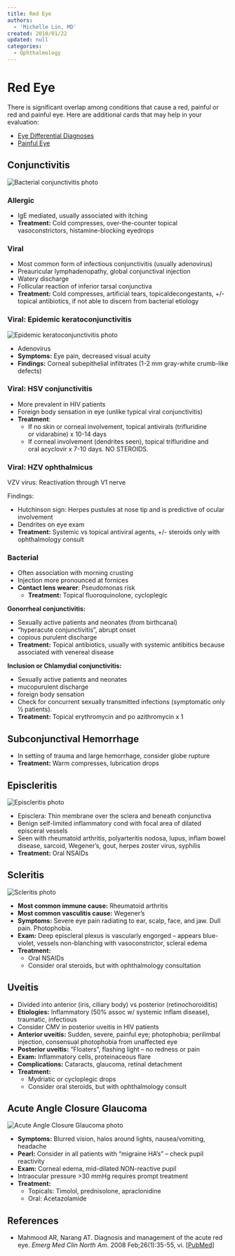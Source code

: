 ```yaml
---
title: Red Eye
authors:
  - 'Michelle Lin, MD'
created: 2010/01/22
updated: null
categories:
  - Ophthalmology
---
```


# Red Eye

There is significant overlap among conditions that cause a red, painful or red and painful eye. Here are additional cards that may help in your evaluation:

- [Eye Differential Diagnoses](/cards/eye-ddx)
- [Painful Eye](/cards/eye-painful)

## Conjunctivitis

![Bacterial conjunctivitis photo](media/red-eye_image-1.png)

### Allergic

- IgE mediated, usually associated with itching
- **Treatment:** Cold compresses, over-the-counter topical vasoconstrictors, histamine-blocking eyedrops

### Viral

- Most common form of infectious conjunctivitis (usually adenovirus)
- Preauricular lymphadenopathy, global conjunctival injection
- Watery discharge
- Follicular reaction of inferior tarsal conjunctiva
- **Treatment:** Cold compresses, artificial tears, topicaldecongestants, +/- topical antibiotics, if not able to discern from bacterial etiology

### Viral: Epidemic keratoconjunctivitis

![Epidemic keratoconjunctivitis photo](media/red-eye_image-2.png)

- Adenovirus
- **Symptoms:** Eye pain, decreased visual acuity
- **Findings:** Corneal subepithelial infiltrates (1-2 mm gray-white crumb-like defects)

### Viral: HSV conjunctivitis

- More prevalent in HIV patients
- Foreign body sensation in eye (unlike typical viral conjunctivitis)
- **Treatment**:
  - If no skin or corneal involvement, topical antivirals (<span class="drug">trifluridine</span> or <span class="drug">vidarabine</span>) x 10-14 days
  - If corneal involvement (dendrites seen), topical <span class="drug">trifluridine</span> and oral <span class="drug">acyclovir</span> x 7-10 days. NO STEROIDS. 

### Viral: HZV ophthalmicus

VZV virus: Reactivation through V1 nerve 

Findings:

- Hutchinson sign: Herpes pustules at nose tip and is predictive of ocular involvement 
- Dendrites on eye exam
- **Treatment:** Systemic vs topical antiviral agents, +/- steroids only with ophthalmology consult

### Bacterial 

- Often association with morning crusting 
- Injection more pronounced at fornices
- **Contact lens wearer**: Pseudomonas risk
  - **Treatment:** Topical fluoroquinolone, cycloplegic

**Gonorrheal conjunctivitis:** 
- Sexually active patients and neonates (from birthcanal)
- “hyperacute conjunctivitis”, abrupt onset
- copious purulent discharge
- **Treatment:** Topical antibiotics, usually with systemic antibitics because associated with venereal disease

**Inclusion or Chlamydial conjunctivitis:** 
- Sexually active patients and neonates
- mucopurulent discharge
- foreign body sensation
- Check for concurrent sexually transmitted infections (symptomatic only 1⁄2 patients).
- **Treatment:** Topical <span class="drug">erythromycin</span> and po <span class="drug">azithromycin</span> x 1 

## Subconjunctival Hemorrhage

- In setting of trauma and large hemorrhage, consider globe rupture
- **Treatment:** Warm compresses, lubrication drops 

## Episcleritis

![Episcleritis photo](media/red-eye_image-3.png)

- Episclera: Thin membrane over the sclera and beneath conjunctiva
- Benign self-limited inflammatory cond with focal area of dilated episceral vessels 
- Seen with rheumatoid arthritis, polyarteritis nodosa, lupus, inflam bowel disease, sarcoid, Wegener’s, gout, herpes zoster virus, syphilis 
- **Treatment:** Oral NSAIDs

## Scleritis

![Scleritis photo](media/red-eye_image-4.png)

- **Most common immune cause:** Rheumatoid arthritis
- **Most common vasculitis cause:** Wegener’s 
- **Symptoms:** Severe eye pain radiating to ear, scalp, face, and jaw. Dull pain. Photophobia. 
- **Exam:** Deep episcleral plexus is vascularly engorged – appears blue-violet, vessels non-blanching with vasoconstrictor, scleral edema 
- **Treatment:** 
  - Oral NSAIDs 
  - Consider oral steroids, but with ophthalmology consultation 

## Uveitis

- Divided into anterior (iris, ciliary body) vs posterior (retinochoroiditis)
- **Etiologies:** Inflammatory (50% assoc w/ systemic inflam disease), traumatic, infectious 
- Consider CMV in posterior uveitis in HIV patients
- **Anterior uveitis:** Sudden, severe, painful eye; photophobia; perilimbal injection, consensual photophobia from unaffected eye
- **Posterior uveitis:** “Floaters”, flashing light – no redness or pain
- **Exam:** Inflammatory cells, proteinaceous flare
- **Complications:** Cataracts, glaucoma, retinal detachment
- **Treatment:** 
  - Mydriatic or cycloplegic drops 
  - Consider oral steroids, but with ophthalmology consult 

## Acute Angle Closure Glaucoma

![Acute Angle Closure Glaucoma photo](media/red-eye_image-5.png)

- **Symptoms:** Blurred vision, halos around lights, nausea/vomiting, headache
- **Pearl:** Consider in all patients with “migraine HA’s” – check pupil reactivity
- **Exam:** Corneal edema, mid-dilated NON-reactive pupil
- Intraocular pressure >30 mmHg requires prompt treatment
- **Treatment:** 
  - Topicals: <span class="drug">Timolol</span>, <span class="drug">prednisolone</span>, <span class="drug">apraclonidine</span>
  - Oral: <span class="drug">Acetazolamide</span> 

## References

- Mahmood AR, Narang AT. Diagnosis and management of the acute red eye. _Emerg Med Clin North Am_. 2008 Feb;26(1):35-55, vi. [[PubMed](http://www.ncbi.nlm.nih.gov/pubmed/?term=18249256)]
